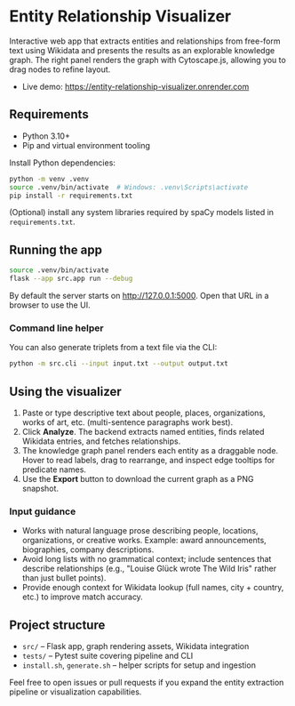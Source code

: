 # Entity Relationship Visualizer

Interactive web app that extracts entities and relationships from free-form text using Wikidata and presents the results as an explorable knowledge graph. The right panel renders the graph with Cytoscape.js, allowing you to drag nodes to refine layout.

- Live demo: <https://entity-relationship-visualizer.onrender.com>

## Requirements

- Python 3.10+
- Pip and virtual environment tooling

Install Python dependencies:

```bash
python -m venv .venv
source .venv/bin/activate  # Windows: .venv\Scripts\activate
pip install -r requirements.txt
```

(Optional) install any system libraries required by spaCy models listed in `requirements.txt`.

## Running the app

```bash
source .venv/bin/activate
flask --app src.app run --debug
```

By default the server starts on <http://127.0.0.1:5000>. Open that URL in a browser to use the UI.

### Command line helper

You can also generate triplets from a text file via the CLI:

```bash
python -m src.cli --input input.txt --output output.txt
```

## Using the visualizer

1. Paste or type descriptive text about people, places, organizations, works of art, etc. (multi-sentence paragraphs work best).
2. Click **Analyze**. The backend extracts named entities, finds related Wikidata entries, and fetches relationships.
3. The knowledge graph panel renders each entity as a draggable node. Hover to read labels, drag to rearrange, and inspect edge tooltips for predicate names.
4. Use the **Export** button to download the current graph as a PNG snapshot.

### Input guidance

- Works with natural language prose describing people, locations, organizations, or creative works. Example: award announcements, biographies, company descriptions.
- Avoid long lists with no grammatical context; include sentences that describe relationships (e.g., "Louise Glück wrote The Wild Iris" rather than just bullet points).
- Provide enough context for Wikidata lookup (full names, city + country, etc.) to improve match accuracy.

## Project structure

- `src/` – Flask app, graph rendering assets, Wikidata integration
- `tests/` – Pytest suite covering pipeline and CLI
- `install.sh`, `generate.sh` – helper scripts for setup and ingestion

Feel free to open issues or pull requests if you expand the entity extraction pipeline or visualization capabilities.
